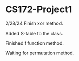 # CS172-Project1
2/28/24
Finish xor method.

Added S-table to the class.

Finished f function method.

Waiting for permutation method.
